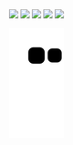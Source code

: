 <div align="center">
 
 <img height= "100" src="https://media1.giphy.com/media/cir51mJcAxKe5jnWww/200w.webp?cid=ecf05e47cm24rsv758ig4s5c0leg7wwuft9hn0lvs170mmwd&rid=200w.webp&ct=g">
 <img height= "100" src="https://media2.giphy.com/media/xT5LMOXUwubrGILsKA/giphy.gif?cid=ecf05e47tbgc5iab86tc5xz5mab2d591o4tuz6p6jtk48kbm&rid=giphy.gif&ct=g">
  <img height= "100" src="https://media3.giphy.com/media/ViaqlyyNZGMyA/giphy.gif?cid=ecf05e4791rjpsr7ujlt34vyeqmbvhkukbtv8ycjb9y13hpl&rid=giphy.gif&ct=g">
 <img height= "100" src="https://media3.giphy.com/media/2dmiD02aM9zX3Gw2oS/giphy.gif?cid=ecf05e47j8keogv9x55tbrhn55wpngigdt9iqdhkbq3qc33j&rid=giphy.gif&ct=g">
 <img height= "100" src="https://media2.giphy.com/media/f5MhOzuHyJU4kWqvsj/giphy.gif?cid=ecf05e47m6b3q5sta1zehx0kby7bbkm29czn9jxmw20ic40c&rid=giphy.gif&ct=g">
 
   

  
 

![snake gif](https://github.com/vitoria2002campos/vitoria2002campos/blob/output/github-contribution-grid-snake.svg)


